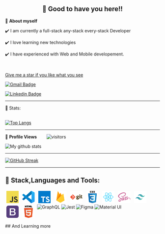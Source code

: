 <!-- README FILE CODE -->

<!-- WAKING HAND WITH GOOD TO HAVE YOU TEXT-->
<h2 align=center>👋 Good to have you here!!</h2>

<!--ABOUT ME CODE-->
🌱 **About myself**<br>

✔️ I am currently a full-stack any-stack every-stack Developer <br>

✔️ I love learning new technologies<br>

✔️ I have experienced with Web and Mobile developement.<br>

<br>

<!--NOMINATION FOR STAR GIT LINK CODE-->
<a href="https://stars.github.com/nominate/">Give me a star if you like what you see</a>

<!-- SOCAIL MEDIA HANDLES -->
[![Gmail Badge](https://img.shields.io/badge/-yoonaeugene@gmail.com-c14438?style=flat-square&logo=Gmail&logoColor=white&link=mailto:yoonaeugene@gmail.com)](mailto:yoonaeugene@gmail.com)

[![Linkedin Badge](https://img.shields.io/badge/-EugeneYoona-blue?style=flat-square&logo=Linkedin&logoColor=white&link=https://www.linkedin.com/in/eugene-yoona-30070220a/)](https://www.linkedin.com/in/eugene-yoona-30070220a/)

---

<!-- STATISTICS ABOUT PROFILE -->

 📶 Stats:<br><br>

<!--  TOP LANGUAGES STATISTICS -->
 [![Top Langs](https://github-readme-stats.vercel.app/api/top-langs/?username=EugeneYoona&theme=dark&layout=compact&align=center&width=100%)](https://github.com/anuraghazra/github-readme-stats)

 ---

<!--  PROFILES VIEWS -->
🌱 **Profile Views**&nbsp;&nbsp;&nbsp;&nbsp;&nbsp;&nbsp;&nbsp;
![visitors](https://profile-counter.glitch.me/EugeneYoona/count.svg?align=center)

<!-- GITHUB STATISTICS -->
![My github stats](https://github-readme-stats.vercel.app/api?username=EugeneYoona&theme=github_dark&show_icons=true)

 <hr>

<!--  CONTRIBUTION AND STREAK BLOCK -->
 [![GitHub Streak](https://github-readme-streak-stats.herokuapp.com/?user=EugeneYoona&currStreakNum=2FD3EB&fire=pink&sideLabels=F00&theme=nightowl)](https://git.io/streak-stats)

---

<!-- ACTIVITY GRAPH TRACKER -->
<!--
[![Eugene's github activity graph](https://activity-graph.herokuapp.com/graph?username=EugeneYoona&theme=react-dark)](https://github.com/Eugene44-hub/github-readme-activity-graph)


---
-->
  </code>
</p>

## 🧰 Stack,Languages and Tools:
<p align="">

<img src="https://raw.githubusercontent.com/github/explore/80688e429a7d4ef2fca1e82350fe8e3517d3494d/topics/javascript/javascript.png" alt="Javascript" height="40" style="vertical-align:top; margin:4px">
<img src="https://raw.githubusercontent.com/github/explore/80688e429a7d4ef2fca1e82350fe8e3517d3494d/topics/visual-studio-code/visual-studio-code.png" alt="VS Code" height="40" style="vertical-align:top; margin:4px">
 
  <img src="https://raw.githubusercontent.com/github/explore/80688e429a7d4ef2fca1e82350fe8e3517d3494d/topics/typescript/typescript.png" alt="VS Code" height="40" style="vertical-align:top; margin:4px">

  <img src="https://raw.githubusercontent.com/github/explore/80688e429a7d4ef2fca1e82350fe8e3517d3494d/topics/firebase/firebase.png" alt="VS Code" height="40" style="vertical-align:top; margin:4px">
  <img src="https://raw.githubusercontent.com/github/explore/80688e429a7d4ef2fca1e82350fe8e3517d3494d/topics/git/git.png" alt="VS Code" height="40" style="vertical-align:top; margin:4px">
    <img src="https://raw.githubusercontent.com/github/explore/80688e429a7d4ef2fca1e82350fe8e3517d3494d/topics/css/css.png" alt="cpp" height="40"
style="vertical-align:top; margin: 4px">
  <img src="https://raw.githubusercontent.com/github/explore/80688e429a7d4ef2fca1e82350fe8e3517d3494d/topics/react/react.png" alt="cpp" height="40"
style="vertical-align:top; margin: 4px">
 <img src="https://raw.githubusercontent.com/github/explore/80688e429a7d4ef2fca1e82350fe8e3517d3494d/topics/sass/sass.png" alt="cpp" height="40"
style="vertical-align:top; margin: 4px">
 <img src="https://raw.githubusercontent.com/github/explore/80688e429a7d4ef2fca1e82350fe8e3517d3494d/topics/tailwind/tailwind.png" alt="cpp" height="40"
style="vertical-align:top; margin: 4px">
 <img src="https://raw.githubusercontent.com/github/explore/80688e429a7d4ef2fca1e82350fe8e3517d3494d/topics/bootstrap/bootstrap.png" alt="cpp" height="40"
style="vertical-align:top; margin: 4px">
<img src="https://raw.githubusercontent.com/github/explore/80688e429a7d4ef2fca1e82350fe8e3517d3494d/topics/html/html.png" alt="cpp" height="40"
style="vertical-align:top; margin: 4px">
<img src="https://raw.githubusercontent.com/danielcranney/readme-generator/main/public/icons/skills/graphql-colored.svg" width="40" height="40" alt="GraphQL" />
<img src="https://iconape.com/wp-content/png_logo_vector/jest-logo.png" width="40" height="40" alt="Jest" />
<img src="https://raw.githubusercontent.com/danielcranney/readme-generator/main/public/icons/skills/figma-colored.svg" width="40" height="40" alt="Figma" />
<img src="https://raw.githubusercontent.com/danielcranney/readme-generator/main/public/icons/skills/materialui-colored.svg" width="40" height="40" alt="Material UI" />
</p>



</p>
## And Learning more
<!-- 
![My github stats](https://github-readme-stats.vercel.app/api?username=Eugene44-hub&show_icons=true&title_color=fff&icon_color=79ff97&text_color=9f9f9f&bg_color=151515&count_private=true&width=40%&align=left) 
<center><img src="https://www.altalab.it/wp-content/uploads/2018/10/green-matrix-background-2560x1600-wallpaper.jpg" align="right" width="100%"></center> -->
